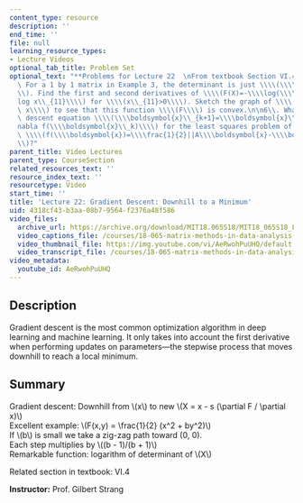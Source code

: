 ```yaml
---
content_type: resource
description: ''
end_time: ''
file: null
learning_resource_types:
- Lecture Videos
optional_tab_title: Problem Set
optional_text: "**Problems for Lecture 22  \nFrom textbook Section VI.4**\n\n1\\.\
  \ For a 1 by 1 matrix in Example 3, the determinant is just \\\\(\\\\det X=x\\_{11}\\\
  \\). Find the first and second derivatives of \\\\(F(X)=-\\\\log(\\\\det X)=-\\\\\
  log x\\_{11}\\\\) for \\\\(x\\_{11}>0\\\\). Sketch the graph of \\\\(F=-\\\\log\
  \ x\\\\) to see that this function \\\\(F\\\\) is convex.\n\n6\\. What is the gradient\
  \ descent equation \\\\(\\\\boldsymbol{x}\\_{k+1}=\\\\boldsymbol{x}\\_k-s\\_k\\\\\
  nabla f(\\\\boldsymbol{x}\\_k)\\\\) for the least squares problem of minimizing\
  \ \\\\(f(\\\\boldsymbol{x})=\\\\frac{1}{2}||A\\\\boldsymbol{x}-\\\\boldsymbol{b}||^2\\\
  \\)?"
parent_title: Video Lectures
parent_type: CourseSection
related_resources_text: ''
resource_index_text: ''
resourcetype: Video
start_time: ''
title: 'Lecture 22: Gradient Descent: Downhill to a Minimum'
uid: 4318cf43-b3aa-08b7-9564-f2376a48f586
video_files:
  archive_url: https://archive.org/download/MIT18.065S18/MIT18_065S18_Lecture22_300k.mp4
  video_captions_file: /courses/18-065-matrix-methods-in-data-analysis-signal-processing-and-machine-learning-spring-2018/bbd9ccb8a7965b449b01e6d50e3c7605_AeRwohPuUHQ.vtt
  video_thumbnail_file: https://img.youtube.com/vi/AeRwohPuUHQ/default.jpg
  video_transcript_file: /courses/18-065-matrix-methods-in-data-analysis-signal-processing-and-machine-learning-spring-2018/b73b070e30b2d7f2a88e07ca72c42eaa_AeRwohPuUHQ.pdf
video_metadata:
  youtube_id: AeRwohPuUHQ
---
```


**Description**
---------------

Gradient descent is the most common optimization algorithm in deep learning and machine learning. It only takes into account the first derivative when performing updates on parameters—the stepwise process that moves downhill to reach a local minimum.

**Summary**
-----------

Gradient descent: Downhill from \\(x\\) to new \\(X = x - s (\\partial F / \\partial x)\\)  
Excellent example: \\(F(x,y) = \\frac{1}{2} (x^2 + by^2)\\)  
If \\(b\\) is small we take a zig-zag path toward (0, 0).  
Each step multiplies by \\((b - 1)/(b + 1)\\)  
Remarkable function: logarithm of determinant of \\(X\\)

Related section in textbook: VI.4

**Instructor:** Prof. Gilbert Strang